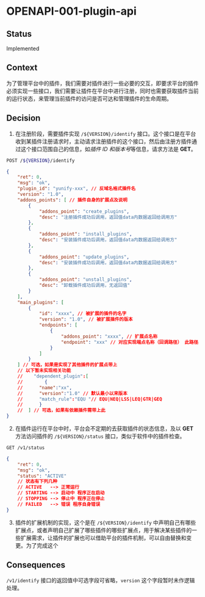 # OPENAPI-001-plugin-api

## Status
Implemented

## Context
为了管理平台中的插件，我们需要对插件进行一些必要的交互，即要求平台的插件必须实现一些接口，我们需要让插件在平台中进行注册，同时也需要获取插件当前的运行状态，来管理当前插件的访问是否可达和管理插件的生命周期。

## Decision
1. 在注册阶段，需要插件实现 `/${VERSION}/identify` 接口。这个接口是在平台收到某插件注册请求时，主动请求注册插件的这个接口，然后由注册方插件通过这个接口范围自己的信息，如*插件 ID *和*版本号*等信息，请求方法是 **GET**。

```bash
POST /${VERSION}/identify
```

```json
{
    "ret": 0,
    "msg": "ok",
    "plugin_id": "yunify-xxx", // 反域名格式插件名
    "version": "1.0",
    "addons_points": [ // 插件自身的扩展点及说明
        {
            "addons_point": "create_plugins",
            "desc": "注册插件成功后调用，返回值data内数据返回给调用方"
        },
        {
            "addons_point": "install_plugins",
            "desc": "安装插件成功后调用，返回值data内数据返回给调用方"
        },
        {
            "addons_point": "update_plugins",
            "desc": "安装插件成功后调用，返回值data内数据返回给调用方"
        },
        {
            "addons_point": "unstall_plugins",
            "desc": "卸载插件成功后调用，无返回值"
        }
    ],
    "main_plugins": [
        {
            "id": "xxxx", // 被扩展的插件的名字
            "version": "1.0", // 被扩展插件的版本
            "endpoints": [
                {
                    "addons_point": "xxxx", // 扩展点名称
                    "endpoint": "xxx" // 对应实现端点名称（回调路径） 此路径必须注册到平台才能被调用
                }
            ]
        }
    ] // 可选，如果是实现了其他插件的扩展点带上
    // 以下暂未实现相关功能
    //    "dependent_plugin":[
    //        {
    //		"name":"xx",
    //		"version":"1.0" // 默认最小以来版本
    //		"match_rule":"EQU "// EQU|NEQ|LSS|LEQ|GTR|GEQ
    //	    }
    //	] // 可选，如果有依赖插件需带上此
}
```
2. 在插件运行在平台中时，平台会不定期的去获取插件的状态信息，及以 **GET** 方法访问插件的 `/${VERSION}/status` 接口，类似于软件中的插件检查。

```bash
GET /v1/status
```

```json
{
    "ret": 0,
    "msg": "ok",
    "status": "ACTIVE"
    // 状态有下列几种 
    // ACTIVE   --> 正常运行
    // STARTING --> 启动中 程序正在启动
    // STOPPING --> 停止中 程序正在停止
    // FAILED   --> 错误 程序自身错误
}
```
3. 插件的扩展机制的实现，这个是在 `/${VERSION}/identify` 中声明自己有哪些扩展点，或者声明自己扩展了哪些插件的哪些扩展点，用于解决某些插件的一些扩展需求，让插件的扩展也可以借助平台的插件机制，可以自由替换和变更。为了完成这个

## Consequences
`/v1/identify` 接口的返回值中可选字段可省略，`version` 这个字段暂时未作逻辑处理。